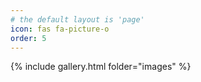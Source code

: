 ```yaml
---
# the default layout is 'page'
icon: fas fa-picture-o
order: 5
---
```

{% include gallery.html folder="images" %}
